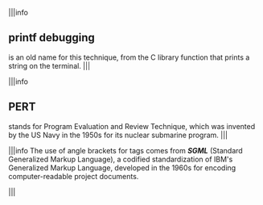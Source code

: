 |||info
## printf debugging
is an old name for this technique, from the C library function that prints a string on the terminal.
|||





|||info
## PERT
stands for Program Evaluation and Review Technique, which was invented by the US Navy in the 1950s for its nuclear submarine program.
|||





|||info
The use of angle brackets for tags comes from _**SGML**_ (Standard Generalized Markup Language), a codified standardization of IBM's Generalized Markup Language, developed  in the 1960s for encoding computer-readable project documents.

|||
